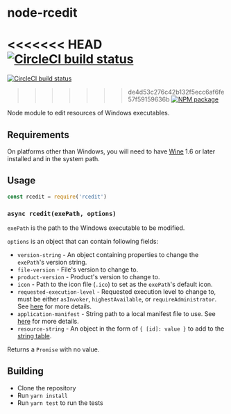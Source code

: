 # node-rcedit

<<<<<<< HEAD
[![CircleCI build status](https://circleci.com/gh/electron/node-rcedit/tree/master.svg?style=shield)](https://circleci.com/gh/electron/node-rcedit/tree/master)
=======
[![CircleCI build status](https://circleci.com/gh/electron/node-rcedit/tree/main.svg?style=shield)](https://circleci.com/gh/electron/node-rcedit/tree/main)
>>>>>>> de4d53c276c42b132f5ecc6af6fe57f59159636b
[![NPM package](https://img.shields.io/npm/v/rcedit)](https://npm.im/rcedit)

Node module to edit resources of Windows executables.

## Requirements

On platforms other than Windows, you will need to have [Wine](https://winehq.org)
1.6 or later installed and in the system path.

## Usage

```javascript
const rcedit = require('rcedit')
```

### `async rcedit(exePath, options)`

`exePath` is the path to the Windows executable to be modified.

`options` is an object that can contain following fields:

* `version-string` - An object containing properties to change the `exePath`'s
  version string.
* `file-version` - File's version to change to.
* `product-version` - Product's version to change to.
* `icon` - Path to the icon file (`.ico`) to set as the `exePath`'s default icon.
* `requested-execution-level` - Requested execution level to change to, must be
  either `asInvoker`, `highestAvailable`, or `requireAdministrator`. See
  [here](https://msdn.microsoft.com/en-us/library/6ad1fshk.aspx#Anchor_9) for
  more details.
* `application-manifest` - String path to a local manifest file to use.
  See [here](https://msdn.microsoft.com/en-us/library/windows/desktop/aa374191.aspx)
  for more details.
* `resource-string` - An object in the form of `{ [id]: value }` to add to the
  [string table](https://docs.microsoft.com/en-us/windows/win32/menurc/stringtable-resource).

Returns a `Promise` with no value.

## Building

* Clone the repository
* Run `yarn install`
* Run `yarn test` to run the tests
